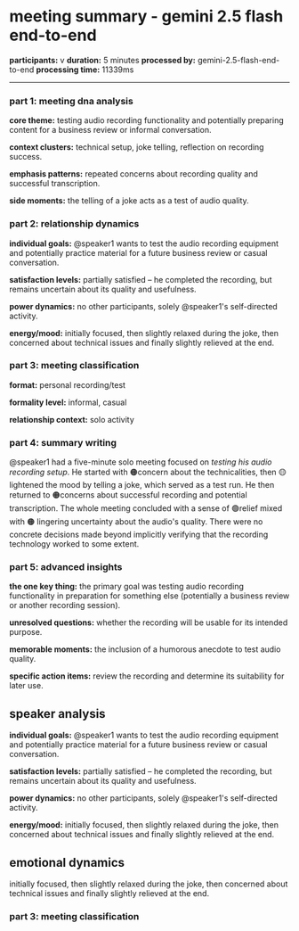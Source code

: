 # meeting summary - gemini 2.5 flash end-to-end

**participants:** v
**duration:** 5 minutes
**processed by:** gemini-2.5-flash-end-to-end
**processing time:** 11339ms

---

### part 1: meeting dna analysis

**core theme:**  testing audio recording functionality and potentially preparing content for a business review or informal conversation.

**context clusters:**  technical setup, joke telling, reflection on recording success.

**emphasis patterns:** repeated concerns about recording quality and successful transcription.

**side moments:** the telling of a joke acts as a test of audio quality.


### part 2: relationship dynamics

**individual goals:** @speaker1 wants to test the audio recording equipment and potentially practice material for a future business review or casual conversation.

**satisfaction levels:** partially satisfied – he completed the recording, but remains uncertain about its quality and usefulness.

**power dynamics:**  no other participants, solely @speaker1's self-directed activity.

**energy/mood:** initially focused, then slightly relaxed during the joke, then concerned about technical issues and finally slightly relieved at the end.


### part 3: meeting classification

**format:** personal recording/test

**formality level:** informal, casual

**relationship context:**  solo activity


### part 4: summary writing

@speaker1 had a five-minute solo meeting focused on _testing his audio recording setup_. He started with 🟠concern about the technicalities, then 🟡lightened the mood by telling a joke, which served as a test run.  He then returned to 🟠concerns about successful recording and potential transcription. The whole meeting concluded with a sense of 🟢relief mixed with 🟠 lingering uncertainty about the audio's quality.  There were no concrete decisions made beyond implicitly verifying that the recording technology worked to some extent.


### part 5: advanced insights

**the one key thing:**  the primary goal was testing audio recording functionality in preparation for something else (potentially a business review or another recording session).

**unresolved questions:** whether the recording will be usable for its intended purpose.

**memorable moments:**  the inclusion of a humorous anecdote to test audio quality.

**specific action items:** review the recording and determine its suitability for later use.

## speaker analysis
**individual goals:** @speaker1 wants to test the audio recording equipment and potentially practice material for a future business review or casual conversation.

**satisfaction levels:** partially satisfied – he completed the recording, but remains uncertain about its quality and usefulness.

**power dynamics:**  no other participants, solely @speaker1's self-directed activity.

**energy/mood:** initially focused, then slightly relaxed during the joke, then concerned about technical issues and finally slightly relieved at the end.

## emotional dynamics
initially focused, then slightly relaxed during the joke, then concerned about technical issues and finally slightly relieved at the end.


### part 3: meeting classification